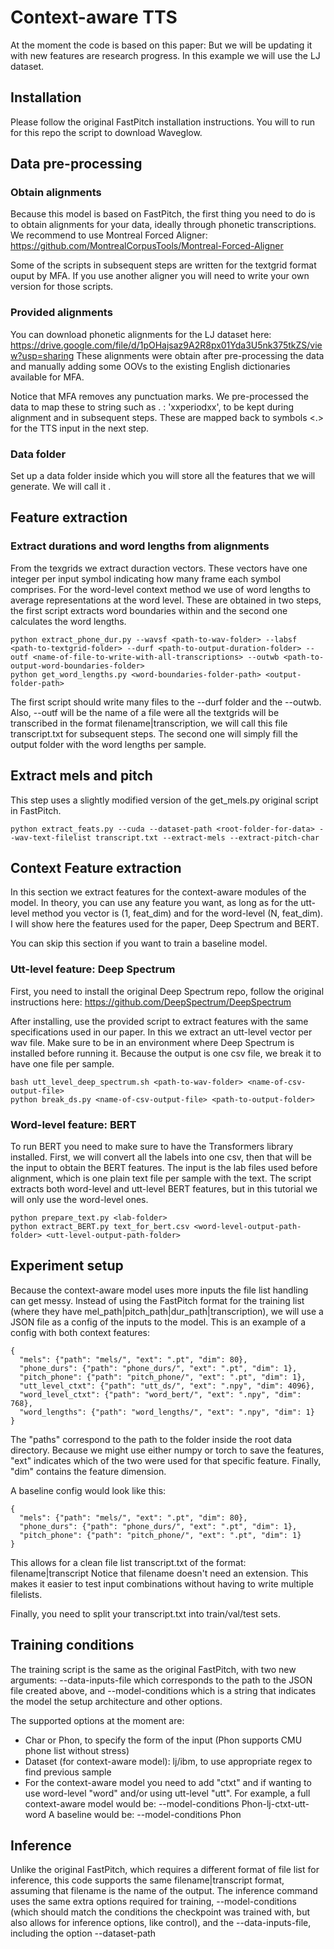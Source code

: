 # Context-aware TTS

At the moment the code is based on this paper:
But we will be updating it with new features are research progress.
In this example we will use the LJ dataset.

## Installation

Please follow the original FastPitch installation instructions. You will to run for this repo the script to download Waveglow.

## Data pre-processing

### Obtain alignments

Because this model is based on FastPitch, the first thing you need to do is to obtain alignments for your data, ideally through phonetic transcriptions. We recommend to use Montreal Forced Aligner: https://github.com/MontrealCorpusTools/Montreal-Forced-Aligner

Some of the scripts in subsequent steps are written for the textgrid format ouput by MFA. If you use another aligner you will need to write your own version for those scripts.

### Provided alignments

You can download phonetic alignments for the LJ dataset here: https://drive.google.com/file/d/1pOHajsaz9A2R8px01Yda3U5nk375tkZS/view?usp=sharing
These alignments were obtain after pre-processing the data and manually adding some OOVs to the existing English dictionaries available for MFA.

Notice that MFA removes any punctuation marks. We pre-processed the data to map these to string such as . : 'xxperiodxx', to be kept during alignment and in subsequent steps. These are mapped back to symbols <.> for the TTS input in the next step.


### Data folder
Set up a data folder inside which you will store all the features that we will generate. We will call it <root-folder-for-data>.

## Feature extraction

### Extract durations and word lengths from alignments

From the texgrids we extract duraction vectors. These vectors have one integer per input symbol indicating how many frame each symbol comprises. For the word-level context method we use of word lengths to average representations at the word level. These are obtained in two steps, the first script extracts word boundaries within and the second one calculates the word lengths.

```
python extract_phone_dur.py --wavsf <path-to-wav-folder> --labsf <path-to-textgrid-folder> --durf <path-to-output-duration-folder> --outf <name-of-file-to-write-with-all-transcriptions> --outwb <path-to-output-word-boundaries-folder>
python get_word_lengths.py <word-boundaries-folder-path> <output-folder-path>
```
The first script should write many files to the --durf folder and the --outwb. Also, --outf will be the name of a file were all the textgrids will be transcribed in the format filename|transcription, we will call this file transcript.txt for subsequent steps. The second one will simply fill the output folder with the word lengths per sample.

## Extract mels and pitch 

This step uses a slightly modified version of the get_mels.py original script in FastPitch.
```
python extract_feats.py --cuda --dataset-path <root-folder-for-data> --wav-text-filelist transcript.txt --extract-mels --extract-pitch-char
```

## Context Feature extraction
  
In this section we extract features for the context-aware modules of the model. In theory, you can use any feature you want, as long as for the utt-level method you vector is (1, feat_dim) and for the word-level (N, feat_dim).
I will show here the features used for the paper, Deep Spectrum and BERT.
  
You can skip this section if you want to train a baseline model.
  
### Utt-level feature: Deep Spectrum
  
First, you need to install the original Deep Spectrum repo, follow the original instructions here: https://github.com/DeepSpectrum/DeepSpectrum

After installing, use the provided script to extract features with the same specifications used in our paper. In this we extract an utt-level vector per wav file. Make sure to be in an environment where Deep Spectrum is installed before running it. Because the output is one csv file, we break it to have one file per sample.

```
bash utt_level_deep_spectrum.sh <path-to-wav-folder> <name-of-csv-output-file>
python break_ds.py <name-of-csv-output-file> <path-to-output-folder>
```

### Word-level feature: BERT
To run BERT you need to make sure to have the Transformers library installed. First, we will convert all the labels into one csv, then that will be the input to obtain the BERT features. The input is the lab files used before alignment, which is one plain text file per sample with the text. The script extracts both word-level and utt-level BERT features, but in this tutorial we will only use the word-level ones.
  
```
python prepare_text.py <lab-folder>
python extract_BERT.py text_for_bert.csv <word-level-output-path-folder> <utt-level-output-path-folder>
```
## Experiment setup

Because the context-aware model uses more inputs the file list handling can get messy. Instead of using the FastPitch format for the training list (where they have mel_path|pitch_path|dur_path|transcription), we will use a JSON file as a config of the inputs to the model. This is an example of a config with both context features:

```
{
  "mels": {"path": "mels/", "ext": ".pt", "dim": 80},
  "phone_durs": {"path": "phone_durs/", "ext": ".pt", "dim": 1},
  "pitch_phone": {"path": "pitch_phone/", "ext": ".pt", "dim": 1},
  "utt_level_ctxt": {"path": "utt_ds/", "ext": ".npy", "dim": 4096},
  "word_level_ctxt": {"path": "word_bert/", "ext": ".npy", "dim": 768},
  "word_lengths": {"path": "word_lengths/", "ext": ".npy", "dim": 1}
}
```
The "paths" correspond to the path to the folder inside the root data directory. Because we might use either numpy or torch to save the features, "ext" indicates which of the two were used for that specific feature. Finally, "dim" contains the feature dimension.

A baseline config would look like this:


```
{
  "mels": {"path": "mels/", "ext": ".pt", "dim": 80},
  "phone_durs": {"path": "phone_durs/", "ext": ".pt", "dim": 1},
  "pitch_phone": {"path": "pitch_phone/", "ext": ".pt", "dim": 1}
}
```
This allows for a clean file list transcript.txt of the format: filename|transcript 
Notice that filename doesn't need an extension. This makes it easier to test input combinations without having to write multiple filelists.

Finally, you need to split your transcript.txt into train/val/test sets.

## Training conditions

The training script is the same as the original FastPitch, with two new arguments: --data-inputs-file which corresponds to the path to the JSON file created above, and --model-conditions which is a string that indicates the model the setup architecture and other options.

The supported options at the moment are: 
- Char or Phon, to specify the form of the input (Phon supports CMU phone list without stress)
- Dataset (for context-aware model): lj/ibm, to use appropriate regex to find previous sample
- For the context-aware model you need to add "ctxt" and if wanting to use word-level "word" and/or using utt-level "utt".
For example, a full context-aware model would be: --model-conditions Phon-lj-ctxt-utt-word
A baseline would be: --model-conditions Phon
  
## Inference
  
Unlike the original FastPitch, which requires a different format of file list for inference, this code supports the same filename|transcript format, assuming that filename is the name of the output.
The inference command uses the same extra options required for training, --model-conditions (which should match the conditions the checkpoint was trained with, but also allows for inference options, like control), and the --data-inputs-file, including the option --dataset-path <root-folder-for-data>
